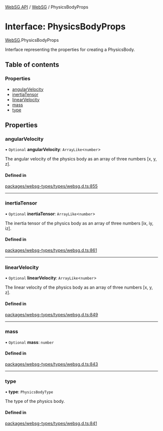 [WebSG API](../README.md) / [WebSG](../modules/WebSG.md) / PhysicsBodyProps

# Interface: PhysicsBodyProps

[WebSG](../modules/WebSG.md).PhysicsBodyProps

Interface representing the properties for creating a PhysicsBody.

## Table of contents

### Properties

- [angularVelocity](WebSG.PhysicsBodyProps.md#angularvelocity)
- [inertiaTensor](WebSG.PhysicsBodyProps.md#inertiatensor)
- [linearVelocity](WebSG.PhysicsBodyProps.md#linearvelocity)
- [mass](WebSG.PhysicsBodyProps.md#mass)
- [type](WebSG.PhysicsBodyProps.md#type)

## Properties

### angularVelocity

• `Optional` **angularVelocity**: `ArrayLike`<`number`\>

The angular velocity of the physics body as an array of three numbers [x, y, z].

#### Defined in

[packages/websg-types/types/websg.d.ts:855](https://github.com/thirdroom/thirdroom/blob/fe402010/packages/websg-types/types/websg.d.ts#L855)

___

### inertiaTensor

• `Optional` **inertiaTensor**: `ArrayLike`<`number`\>

The inertia tensor of the physics body as an array of three numbers [ix, iy, iz].

#### Defined in

[packages/websg-types/types/websg.d.ts:861](https://github.com/thirdroom/thirdroom/blob/fe402010/packages/websg-types/types/websg.d.ts#L861)

___

### linearVelocity

• `Optional` **linearVelocity**: `ArrayLike`<`number`\>

The linear velocity of the physics body as an array of three numbers [x, y, z].

#### Defined in

[packages/websg-types/types/websg.d.ts:849](https://github.com/thirdroom/thirdroom/blob/fe402010/packages/websg-types/types/websg.d.ts#L849)

___

### mass

• `Optional` **mass**: `number`

#### Defined in

[packages/websg-types/types/websg.d.ts:843](https://github.com/thirdroom/thirdroom/blob/fe402010/packages/websg-types/types/websg.d.ts#L843)

___

### type

• **type**: `PhysicsBodyType`

The type of the physics body.

#### Defined in

[packages/websg-types/types/websg.d.ts:841](https://github.com/thirdroom/thirdroom/blob/fe402010/packages/websg-types/types/websg.d.ts#L841)
